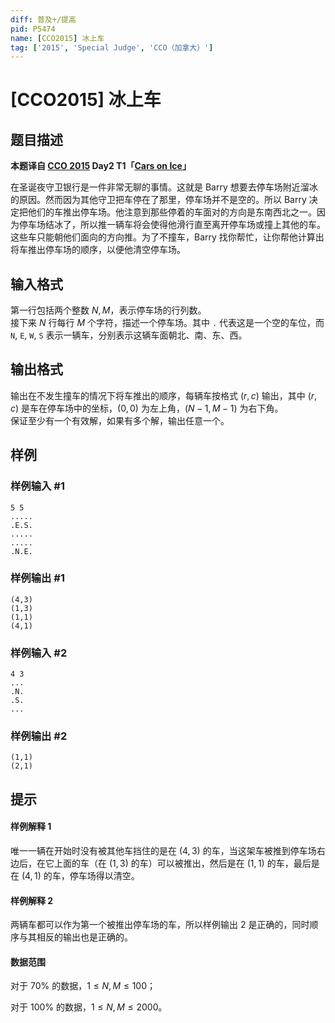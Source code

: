 ```yaml
---
diff: 普及+/提高
pid: P5474
name: [CCO2015] 冰上车
tag: ['2015', 'Special Judge', 'CCO（加拿大）']
---
```

# [CCO2015] 冰上车
## 题目描述

**本题译自 [CCO 2015](https://cemc.math.uwaterloo.ca/contests/computing/2015/index.html) Day2 T1「[Cars on Ice](https://cemc.math.uwaterloo.ca/contests/computing/2015/stage%202/day2.pdf)」**

在圣诞夜守卫银行是一件非常无聊的事情。这就是 Barry 想要去停车场附近溜冰的原因。然而因为其他守卫把车停在了那里，停车场并不是空的。所以 Barry 决定把他们的车推出停车场。他注意到那些停着的车面对的方向是东南西北之一。因为停车场结冰了，所以推一辆车将会使得他滑行直至离开停车场或撞上其他的车。这些车只能朝他们面向的方向推。为了不撞车，Barry 找你帮忙，让你帮他计算出将车推出停车场的顺序，以便他清空停车场。
## 输入格式

第一行包括两个整数 $N,M$，表示停车场的行列数。  
接下来 $N$ 行每行 $M$ 个字符，描述一个停车场。其中 `.` 代表这是一个空的车位，而 `N`, `E`, `W`, `S` 表示一辆车，分别表示这辆车面朝北、南、东、西。
## 输出格式

输出在不发生撞车的情况下将车推出的顺序，每辆车按格式 $(r,c)$ 输出，其中 $(r,c)$ 是车在停车场中的坐标，$(0,0)$ 为左上角，$(N-1,M-1)$ 为右下角。  
保证至少有一个有效解，如果有多个解，输出任意一个。
## 样例

### 样例输入 #1
```
5 5
.....
.E.S.
.....
.....
.N.E.
```
### 样例输出 #1
```
(4,3)
(1,3)
(1,1)
(4,1)
```
### 样例输入 #2
```
4 3
...
.N.
.S.
...
```
### 样例输出 #2
```
(1,1)
(2,1)
```
## 提示

#### 样例解释 1

唯一一辆在开始时没有被其他车挡住的是在 $(4,3)$ 的车，当这架车被推到停车场右边后，在它上面的车（在 $(1,3)$ 的车）可以被推出，然后是在 $(1,1)$ 的车，最后是在 $(4,1)$ 的车，停车场得以清空。

#### 样例解释 2

两辆车都可以作为第一个被推出停车场的车，所以样例输出 2 是正确的，同时顺序与其相反的输出也是正确的。

#### 数据范围

对于 $70\%$ 的数据，$1\le N,M \le 100$；

对于 $100\%$ 的数据，$1\le N,M \le 2000$。
